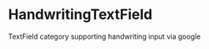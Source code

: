 HandwritingTextField
====================

TextField category supporting handwriting input via google

